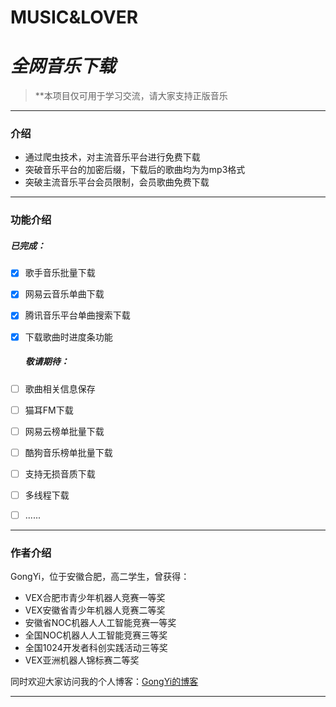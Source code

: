 # MUSIC&LOVER
# *全网音乐下载*

> **本项目仅可用于学习交流，请大家支持正版音乐
---
### 介绍

* 通过爬虫技术，对主流音乐平台进行免费下载
* 突破音乐平台的加密后缀，下载后的歌曲均为为mp3格式
* 突破主流音乐平台会员限制，会员歌曲免费下载

---

### 功能介绍

##### 已完成：

- [x] 歌手音乐批量下载
- [x] 网易云音乐单曲下载
- [x] 腾讯音乐平台单曲搜索下载
- [x] 下载歌曲时进度条功能
  
  ##### 敬请期待：
- [ ] 歌曲相关信息保存
- [ ] 猫耳FM下载
- [ ] 网易云榜单批量下载
- [ ] 酷狗音乐榜单批量下载
- [ ] 支持无损音质下载
- [ ] 多线程下载
- [ ] ......

---

### 作者介绍

GongYi，位于安徽合肥，高二学生，曾获得：

* VEX合肥市青少年机器人竞赛一等奖
* VEX安徽省青少年机器人竞赛二等奖
* 安徽省NOC机器人人工智能竞赛一等奖
* 全国NOC机器人人工智能竞赛三等奖
* 全国1024开发者科创实践活动三等奖
* VEX亚洲机器人锦标赛二等奖

同时欢迎大家访问我的个人博客：[GongYi的博客](https://gongyi420.github.io/)

---

